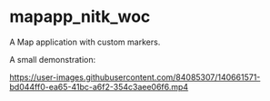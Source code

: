 # mapapp_nitk_woc

A Map application with custom markers.

A small demonstration:

https://user-images.githubusercontent.com/84085307/140661571-bd044ff0-ea65-41bc-a6f2-354c3aee06f6.mp4


